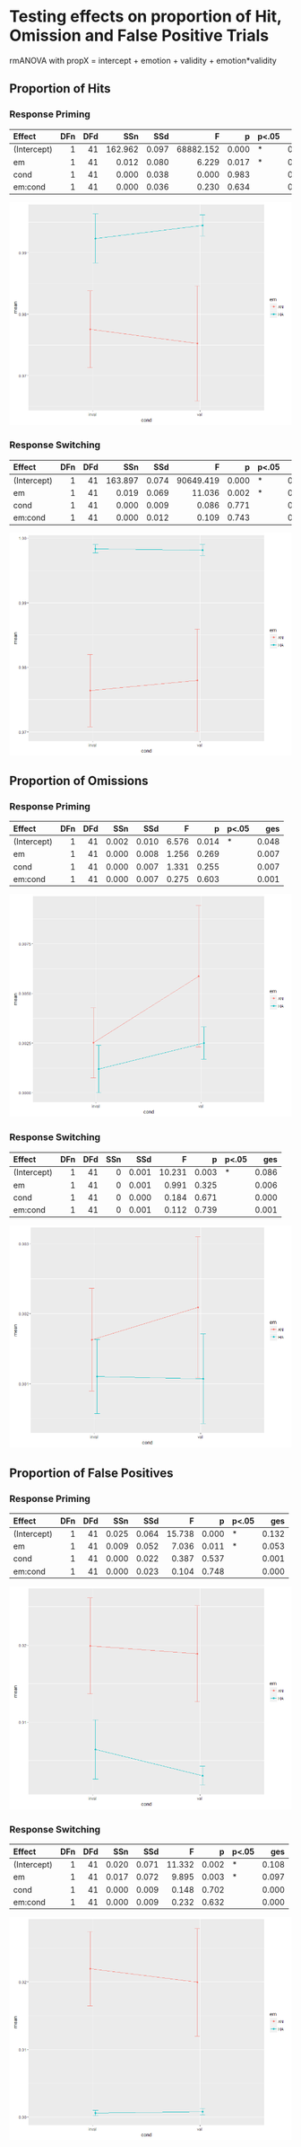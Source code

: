 # Testing effects on proportion of Hit, Omission and False Positive Trials
rmANOVA with propX = intercept + emotion + validity + emotion*validity

## Proportion of Hits
### Response Priming
|Effect      | DFn| DFd|     SSn|   SSd|         F|     p|p<.05 |   ges|
|:-----------|---:|---:|-------:|-----:|---------:|-----:|:-----|-----:|
|(Intercept) |   1|  41| 162.962| 0.097| 68882.152| 0.000|*     | 0.998|
|em          |   1|  41|   0.012| 0.080|     6.229| 0.017|*     | 0.046|
|cond        |   1|  41|   0.000| 0.038|     0.000| 0.983|      | 0.000|
|em:cond     |   1|  41|   0.000| 0.036|     0.230| 0.634|      | 0.001|

![](../../reports/figures/Rp_interaction_propHit.png)

### Response Switching
|Effect      | DFn| DFd|     SSn|   SSd|         F|     p|p<.05 |   ges|
|:-----------|---:|---:|-------:|-----:|---------:|-----:|:-----|-----:|
|(Intercept) |   1|  41| 163.897| 0.074| 90649.419| 0.000|*     | 0.999|
|em          |   1|  41|   0.019| 0.069|    11.036| 0.002|*     | 0.101|
|cond        |   1|  41|   0.000| 0.009|     0.086| 0.771|      | 0.000|
|em:cond     |   1|  41|   0.000| 0.012|     0.109| 0.743|      | 0.000|

![](../../reports/figures/Ts_interaction_propHit.png)

## Proportion of Omissions
### Response Priming
|Effect      | DFn| DFd|   SSn|   SSd|     F|     p|p<.05 |   ges|
|:-----------|---:|---:|-----:|-----:|-----:|-----:|:-----|-----:|
|(Intercept) |   1|  41| 0.002| 0.010| 6.576| 0.014|*     | 0.048|
|em          |   1|  41| 0.000| 0.008| 1.256| 0.269|      | 0.007|
|cond        |   1|  41| 0.000| 0.007| 1.331| 0.255|      | 0.007|
|em:cond     |   1|  41| 0.000| 0.007| 0.275| 0.603|      | 0.001|

![](../../reports/figures/Rp_interaction_propOm.png)

### Response Switching
|Effect      | DFn| DFd| SSn|   SSd|      F|     p|p<.05 |   ges|
|:-----------|---:|---:|---:|-----:|------:|-----:|:-----|-----:|
|(Intercept) |   1|  41|   0| 0.001| 10.231| 0.003|*     | 0.086|
|em          |   1|  41|   0| 0.001|  0.991| 0.325|      | 0.006|
|cond        |   1|  41|   0| 0.000|  0.184| 0.671|      | 0.000|
|em:cond     |   1|  41|   0| 0.001|  0.112| 0.739|      | 0.001|

![](../../reports/figures/Ts_interaction_propOm.png)

## Proportion of False Positives
### Response Priming
|Effect      | DFn| DFd|   SSn|   SSd|      F|     p|p<.05 |   ges|
|:-----------|---:|---:|-----:|-----:|------:|-----:|:-----|-----:|
|(Intercept) |   1|  41| 0.025| 0.064| 15.738| 0.000|*     | 0.132|
|em          |   1|  41| 0.009| 0.052|  7.036| 0.011|*     | 0.053|
|cond        |   1|  41| 0.000| 0.022|  0.387| 0.537|      | 0.001|
|em:cond     |   1|  41| 0.000| 0.023|  0.104| 0.748|      | 0.000|

![](../../reports/figures/Rp_interaction_propFP.png)

### Response Switching
|Effect      | DFn| DFd|   SSn|   SSd|      F|     p|p<.05 |   ges|
|:-----------|---:|---:|-----:|-----:|------:|-----:|:-----|-----:|
|(Intercept) |   1|  41| 0.020| 0.071| 11.332| 0.002|*     | 0.108|
|em          |   1|  41| 0.017| 0.072|  9.895| 0.003|*     | 0.097|
|cond        |   1|  41| 0.000| 0.009|  0.148| 0.702|      | 0.000|
|em:cond     |   1|  41| 0.000| 0.009|  0.232| 0.632|      | 0.000|

![](../../reports/figures/Ts_interaction_propFP.png)
